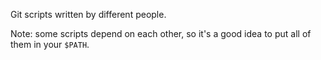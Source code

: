 Git scripts written by different people.

Note: some scripts depend on each other, so it's a good idea to put all of
them in your `$PATH`.
